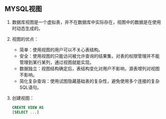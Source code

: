## MYSQL视图

1. 数据库视图是一个虚拟表，并不在数据库中实际存在，视图中的数据是在使用时动态生成的。

2. 视图的优点：

   - 简单：使用视图的用户可以不关心表结构。
   - 安全：使用视图的只能访问被允许查询的结果集，对表的权限管理并不能管理到某行某列，通过视图就能实现。
   - 数据独立：视图结构确定后，表结构变化对用户不影响，源表增列对视图不影响。
   - 简化复杂查询：使用试图隐藏基础表的复杂性，避免使用多个连接的复杂SQL语句。

3. 创建视图：

   ```sql
   CREATE VIEW AS
   [SELECT ...]
   ```

   

